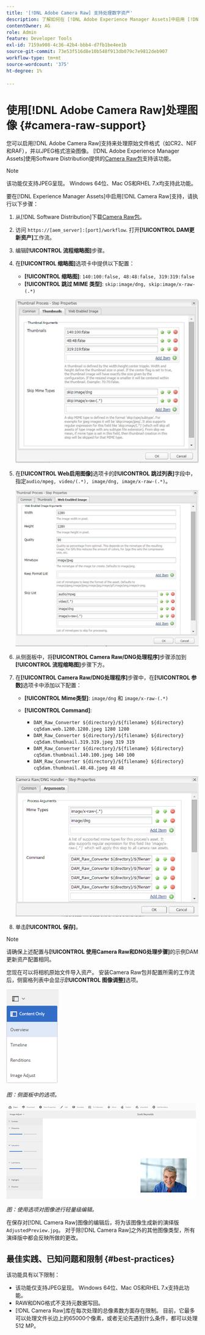 ```yaml
---
title: '[!DNL Adobe Camera Raw] 支持处理数字资产'
description: 了解如何在 [!DNL Adobe Experience Manager Assets]中启用 [!DNL Adobe Camera Raw] 支持
contentOwner: AG
role: Admin
feature: Developer Tools
exl-id: 7159a908-4c36-42b4-bbb4-d7fb1be4ee1b
source-git-commit: 73e53f516d8e10b548f913db079c7e9812deb907
workflow-type: tm+mt
source-wordcount: '375'
ht-degree: 1%

---
```


# 使用[!DNL Adobe Camera Raw]处理图像 {#camera-raw-support}

您可以启用[!DNL Adobe Camera Raw]支持来处理原始文件格式（如CR2、NEF和RAF），并以JPEG格式渲染图像。 [!DNL Adobe Experience Manager Assets]使用Software Distribution提供的[Camera Raw包](https://experience.adobe.com/#/downloads/content/software-distribution/en/aem.html?package=/content/software-distribution/en/details.html/content/dam/aem/public/adobe/packages/aem630/product/assets/aem-assets-cameraraw-pkg)支持该功能。

>[!NOTE]
>
>该功能仅支持JPEG呈现。 Windows 64位、Mac OS和RHEL 7.x均支持此功能。

要在[!DNL Experience Manager Assets]中启用[!DNL Camera Raw]支持，请执行以下步骤：

1. 从[!DNL Software Distribution]下载[Camera Raw包](https://experience.adobe.com/#/downloads/content/software-distribution/en/aem.html?package=/content/software-distribution/en/details.html/content/dam/aem/public/adobe/packages/aem630/product/assets/aem-assets-cameraraw-pkg)。
1. 访问 `https://[aem_server]:[port]/workflow`. 打开&#x200B;**[!UICONTROL DAM更新资产]**&#x200B;工作流。
1. 编辑&#x200B;**[!UICONTROL 流程缩略图]**&#x200B;步骤。
1. 在&#x200B;**[!UICONTROL 缩略图]**&#x200B;选项卡中提供以下配置：

   * **[!UICONTROL 缩略图]**:  `140:100:false, 48:48:false, 319:319:false`
   * **[!UICONTROL 跳过 MIME 类型]**: `skip:image/dng, skip:image/x-raw-(.*)`

   ![chlimage_1-128](assets/chlimage_1-334.png)

1. 在&#x200B;**[!UICONTROL Web启用图像]**&#x200B;选项卡的&#x200B;**[!UICONTROL 跳过列表]**&#x200B;字段中，指定`audio/mpeg, video/(.*), image/dng, image/x-raw-(.*)`。

   ![chlimage_1-129](assets/chlimage_1-335.png)

1. 从侧面板中，将&#x200B;**[!UICONTROL Camera Raw/DNG处理程序]**&#x200B;步骤添加到&#x200B;**[!UICONTROL 流程缩略图]**&#x200B;步骤下方。
1. 在&#x200B;**[!UICONTROL Camera Raw/DNG处理程序]**&#x200B;步骤中，在&#x200B;**[!UICONTROL 参数]**&#x200B;选项卡中添加以下配置：

   * **[!UICONTROL Mime类型]**: `image/dng` 和  `image/x-raw-(.*)`
   * **[!UICONTROL Command]**:

      * `DAM_Raw_Converter ${directory}/${filename} ${directory} cq5dam.web.1280.1280.jpeg 1280 1280`
      * `DAM_Raw_Converter ${directory}/${filename} ${directory} cq5dam.thumbnail.319.319.jpeg 319 319`
      * `DAM_Raw_Converter ${directory}/${filename} ${directory} cq5dam.thumbnail.140.100.jpeg 140 100`
      * `DAM_Raw_Converter ${directory}/${filename} ${directory} cq5dam.thumbnail.48.48.jpeg 48 48`

   ![chlimage_1-130](assets/chlimage_1-336.png)

1. 单击&#x200B;**[!UICONTROL 保存]**。

>[!NOTE]
>
>请确保上述配置与&#x200B;**[!UICONTROL 使用Camera Raw和DNG处理步骤]**&#x200B;的示例DAM更新资产配置相同。

您现在可以将相机原始文件导入资产。 安装Camera Raw包并配置所需的工作流后，侧窗格列表中会显示&#x200B;**[!UICONTROL 图像调整]**&#x200B;选项。

![chlimage_1-131](assets/chlimage_1-337.png)

*图：侧面板中的选项。*

![chlimage_1-132](assets/chlimage_1-338.png)

*图：使用选项对图像进行轻量级编辑。*

在保存对[!DNL Camera Raw]图像的编辑后，将为该图像生成新的演绎版`AdjustedPreview.jpg`。 对于除[!DNL Camera Raw]之外的其他图像类型，所有演绎版中都会反映所做的更改。

## 最佳实践、已知问题和限制 {#best-practices}

该功能具有以下限制：

* 该功能仅支持JPEG呈现。 Windows 64位、Mac OS和RHEL 7.x支持此功能。
* RAW和DNG格式不支持元数据写回。
* [!DNL Camera Raw]库在每次处理的总像素数方面存在限制。 目前，它最多可以处理文件长边上的65000个像素，或者无论先遇到什么条件，都可以处理512 MP。
